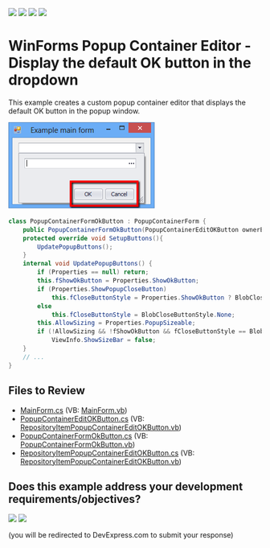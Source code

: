 <!-- default badges list -->
![](https://img.shields.io/endpoint?url=https://codecentral.devexpress.com/api/v1/VersionRange/128620676/24.2.1%2B)
[![](https://img.shields.io/badge/Open_in_DevExpress_Support_Center-FF7200?style=flat-square&logo=DevExpress&logoColor=white)](https://supportcenter.devexpress.com/ticket/details/E3666)
[![](https://img.shields.io/badge/📖_How_to_use_DevExpress_Examples-e9f6fc?style=flat-square)](https://docs.devexpress.com/GeneralInformation/403183)
[![](https://img.shields.io/badge/💬_Leave_Feedback-feecdd?style=flat-square)](#does-this-example-address-your-development-requirementsobjectives)
<!-- default badges end -->

# WinForms Popup Container Editor - Display the default OK button in the dropdown

This example creates a custom popup container editor that displays the default OK button in the popup window.

![WinForms Popup Container Editor - Display the default OK button in the dropdown](https://raw.githubusercontent.com/DevExpress-Examples/how-to-display-the-default-ok-button-in-the-popupcontaineredits-popup-window-e3666/13.1.4+/media/62056426-487b-11e4-80ba-00155d624807.png)

```csharp
class PopupContainerFormOkButton : PopupContainerForm {
    public PopupContainerFormOkButton(PopupContainerEditOKButton ownerEdit) : base(ownerEdit) {}
    protected override void SetupButtons(){
        UpdatePopupButtons();
    }
    internal void UpdatePopupButtons() {
        if (Properties == null) return;
        this.fShowOkButton = Properties.ShowOkButton;
        if (Properties.ShowPopupCloseButton)
            this.fCloseButtonStyle = Properties.ShowOkButton ? BlobCloseButtonStyle.Caption : BlobCloseButtonStyle.Glyph;
        else
            this.fCloseButtonStyle = BlobCloseButtonStyle.None;
        this.AllowSizing = Properties.PopupSizeable;
        if (!AllowSizing && !fShowOkButton && fCloseButtonStyle == BlobCloseButtonStyle.None)
            ViewInfo.ShowSizeBar = false;
    }
    // ...
}
```


## Files to Review

* [MainForm.cs](./CS/MainForm.cs) (VB: [MainForm.vb](./VB/MainForm.vb))
* [PopupContainerEditOKButton.cs](./CS/PopupContainerEditOKButton.cs) (VB: [RepositoryItemPopupContainerEditOKButton.vb](./VB/RepositoryItemPopupContainerEditOKButton.vb))
* [PopupContainerFormOkButton.cs](./CS/PopupContainerFormOkButton.cs) (VB: [PopupContainerFormOkButton.vb](./VB/PopupContainerFormOkButton.vb))
* [RepositoryItemPopupContainerEditOKButton.cs](./CS/RepositoryItemPopupContainerEditOKButton.cs) (VB: [RepositoryItemPopupContainerEditOKButton.vb](./VB/RepositoryItemPopupContainerEditOKButton.vb))
<!-- feedback -->
## Does this example address your development requirements/objectives?

[<img src="https://www.devexpress.com/support/examples/i/yes-button.svg"/>](https://www.devexpress.com/support/examples/survey.xml?utm_source=github&utm_campaign=winforms-popup-container-edit-with-default-ok-button&~~~was_helpful=yes) [<img src="https://www.devexpress.com/support/examples/i/no-button.svg"/>](https://www.devexpress.com/support/examples/survey.xml?utm_source=github&utm_campaign=winforms-popup-container-edit-with-default-ok-button&~~~was_helpful=no)

(you will be redirected to DevExpress.com to submit your response)
<!-- feedback end -->
